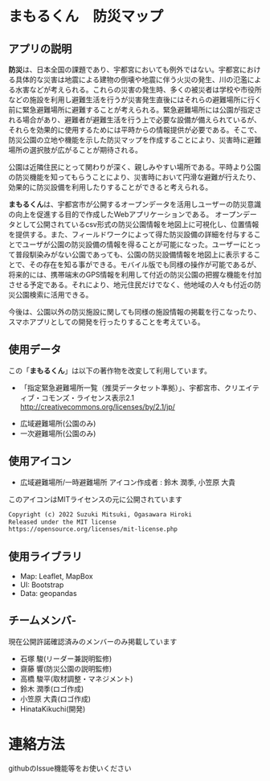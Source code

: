 # まもるくん　防災マップ

## アプリの説明
**防災**は、日本全国の課題であり、宇都宮においても例外ではない。宇都宮における具体的な災害は地震による建物の倒壊や地震に伴う火災の発生、川の氾濫による水害などが考えられる。これらの災害の発生時、多くの被災者は学校や市役所などの施設を利用し避難生活を行うが災害発生直後にはそれらの避難場所に行く前に緊急避難場所に避難することが考えられる。緊急避難場所には公園が指定される場合があり、避難者が避難生活を行う上で必要な設備が備えられているが、それらを効果的に使用するためには平時からの情報提供が必要である。そこで、防災公園の立地や機能を示した防災マップを作成することにより、災害時に避難場所の選択肢が広がることが期待される。

公園は近隣住民にとって関わりが深く、親しみやすい場所である。平時より公園の防災機能を知ってもらうことにより、災害時において円滑な避難が行えたり、効果的に防災設備を利用したりすることができると考えられる。

**まもるくん**は、宇都宮市が公開するオープンデータを活用しユーザーの防災意識の向上を促進する目的で作成したWebアプリケーションである。 オープンデータとして公開されているcsv形式の防災公園情報を地図上に可視化し、位置情報を提供する。また、フィールドワークによって得た防災設備の詳細を付与することでユーザが公園の防災設備の情報を得ることが可能になった。ユーザーにとって普段馴染みがない公園であっても、公園の防災設備情報を地図上に表示することで、その存在を知る事ができる。モバイル版でも同様の操作が可能であるが、将来的には、携帯端末のGPS情報を利用して付近の防災公園の把握な機能を付加させる予定である。それにより、地元住民だけでなく、他地域の人々も付近の防災公園検索に活用できる。

今後は、公園以外の防災施設に関しても同様の施設情報の掲載を行こなったり、スマホアプリとしての開発を行ったりすることを考えている。

## 使用データ
この「**まもるくん**」は以下の著作物を改変して利用しています。

- 「指定緊急避難場所一覧（推奨データセット準拠）」、宇都宮市、クリエイティブ・コモンズ・ライセンス表示2.1 http://creativecommons.org/licenses/by/2.1/jp/

* 広域避難場所(公園のみ)
* 一次避難場所(公園のみ)

## 使用アイコン

* 広域避難場所/一時避難場所 アイコン作成者 : 鈴木 潤季, 小笠原 大貴

このアイコンはMITライセンスの元に公開されています
```md
Copyright (c) 2022 Suzuki Mitsuki, Ogasawara Hiroki
Released under the MIT license
https://opensource.org/licenses/mit-license.php
```
## 使用ライブラリ
* Map: Leaflet, MapBox
* UI: Bootstrap
* Data: geopandas

## チームメンバ-

現在公開許諾確認済みのメンバーのみ掲載しています

- 石塚 駿(リーダー兼説明監修)
- 齋藤 響(防災公園の説明監修)
- 高橋 駿平(取材調整・マネジメント)
- 鈴木 潤季(ロゴ作成)
- 小笠原 大貴(ロゴ作成)
- HinataKikuchi(開発)

# 連絡方法

githubのIssue機能等をお使いください

